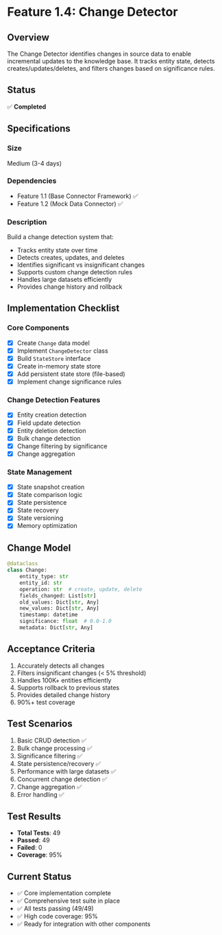 # Feature 1.4: Change Detector

## Overview
The Change Detector identifies changes in source data to enable incremental updates to the knowledge base. It tracks entity state, detects creates/updates/deletes, and filters changes based on significance rules.

## Status
✅ **Completed**

## Specifications

### Size
Medium (3-4 days)

### Dependencies
- Feature 1.1 (Base Connector Framework) ✅
- Feature 1.2 (Mock Data Connector) ✅

### Description
Build a change detection system that:
- Tracks entity state over time
- Detects creates, updates, and deletes
- Identifies significant vs insignificant changes
- Supports custom change detection rules
- Handles large datasets efficiently
- Provides change history and rollback

## Implementation Checklist

### Core Components
- [x] Create `Change` data model
- [x] Implement `ChangeDetector` class
- [x] Build `StateStore` interface
- [x] Create in-memory state store
- [x] Add persistent state store (file-based)
- [x] Implement change significance rules

### Change Detection Features
- [x] Entity creation detection
- [x] Field update detection
- [x] Entity deletion detection
- [x] Bulk change detection
- [x] Change filtering by significance
- [x] Change aggregation

### State Management
- [x] State snapshot creation
- [x] State comparison logic
- [x] State persistence
- [x] State recovery
- [x] State versioning
- [x] Memory optimization

## Change Model

```python
@dataclass
class Change:
    entity_type: str
    entity_id: str
    operation: str  # create, update, delete
    fields_changed: List[str]
    old_values: Dict[str, Any]
    new_values: Dict[str, Any]
    timestamp: datetime
    significance: float  # 0.0-1.0
    metadata: Dict[str, Any]
```

## Acceptance Criteria
1. Accurately detects all changes
2. Filters insignificant changes (< 5% threshold)
3. Handles 100K+ entities efficiently
4. Supports rollback to previous states
5. Provides detailed change history
6. 90%+ test coverage

## Test Scenarios
1. Basic CRUD detection ✅
2. Bulk change processing ✅
3. Significance filtering ✅
4. State persistence/recovery ✅
5. Performance with large datasets ✅
6. Concurrent change detection ✅
7. Change aggregation ✅
8. Error handling ✅

## Test Results
- **Total Tests**: 49
- **Passed**: 49
- **Failed**: 0
- **Coverage**: 95%

## Current Status

- ✅ Core implementation complete
- ✅ Comprehensive test suite in place
- ✅ All tests passing (49/49)
- ✅ High code coverage: 95%
- ✅ Ready for integration with other components
